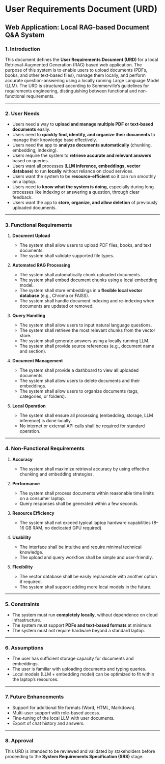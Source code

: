 # User Requirements Document (URD)
## Web Application: Local RAG-based Document Q&A System

### 1. Introduction
This document defines the **User Requirements Document (URD)** for a local Retrieval-Augmented Generation (RAG) based web application. The purpose of this system is to enable users to upload documents (PDFs, books, and other text-based files), manage them locally, and perform accurate question-answering using a locally running Large Language Model (LLM). The URD is structured according to Sommerville’s guidelines for requirements engineering, distinguishing between functional and non-functional requirements.

---

### 2. User Needs
- Users need a way to **upload and manage multiple PDF or text-based documents** easily.
- Users need to **quickly find, identify, and organize their documents** to manage their knowledge base effectively.
- Users need the app to **analyze documents automatically** (chunking, embedding, indexing).
- Users require the system to **retrieve accurate and relevant answers** based on queries.
- Users want all processes (**LLM inference, embeddings, vector database**) to run **locally** without reliance on cloud services.
- Users want the system to be **resource-efficient** so it can run smoothly on a laptop.
- Users need to **know what the system is doing**, especially during long processes like indexing or answering a question, through clear feedback.
- Users want the app to **store, organize, and allow deletion** of previously uploaded documents.

---

### 3. Functional Requirements
1. **Document Upload**
   - The system shall allow users to upload PDF files, books, and text documents.
   - The system shall validate supported file types.

2. **Automated RAG Processing**
   - The system shall automatically chunk uploaded documents.
   - The system shall embed document chunks using a local embedding model.
   - The system shall store embeddings in a **flexible local vector database** (e.g., Chroma or FAISS).
   - The system shall handle document indexing and re-indexing when documents are updated or removed.

3. **Query Handling**
   - The system shall allow users to input natural language questions.
   - The system shall retrieve the most relevant chunks from the vector store.
   - The system shall generate answers using a locally running LLM.
   - The system shall provide source references (e.g., document name and section).

4. **Document Management**
   - The system shall provide a dashboard to view all uploaded documents.
   - The system shall allow users to delete documents and their embeddings.
   - The system shall allow users to organize documents (tags, categories, or folders).

5. **Local Operation**
   - The system shall ensure all processing (embedding, storage, LLM inference) is done locally.
   - No internet or external API calls shall be required for standard operation.

---

### 4. Non-Functional Requirements
1. **Accuracy**
   - The system shall maximize retrieval accuracy by using effective chunking and embedding strategies.

2. **Performance**
   - The system shall process documents within reasonable time limits on a consumer laptop.
   - Query responses shall be generated within a few seconds.

3. **Resource Efficiency**
   - The system shall not exceed typical laptop hardware capabilities (8–16 GB RAM, no dedicated GPU required).

4. **Usability**
   - The interface shall be intuitive and require minimal technical knowledge.
   - The upload and query workflow shall be simple and user-friendly.

5. **Flexibility**
   - The vector database shall be easily replaceable with another option if required.
   - The system shall support adding more local models in the future.

---

### 5. Constraints
- The system must run **completely locally**, without dependence on cloud infrastructure.
- The system must support **PDFs and text-based formats** at minimum.
- The system must not require hardware beyond a standard laptop.

---

### 6. Assumptions
- The user has sufficient storage capacity for documents and embeddings.
- The user is familiar with uploading documents and typing queries.
- Local models (LLM + embedding model) can be optimized to fit within the laptop’s resources.

---

### 7. Future Enhancements
- Support for additional file formats (Word, HTML, Markdown).
- Multi-user support with role-based access.
- Fine-tuning of the local LLM with user documents.
- Export of chat history and answers.

---

### 8. Approval
This URD is intended to be reviewed and validated by stakeholders before proceeding to the **System Requirements Specification (SRS)** stage.